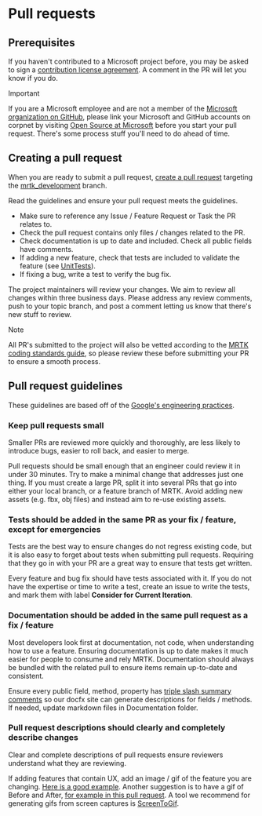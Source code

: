 # Pull requests

## Prerequisites

If you haven't contributed to a Microsoft project before, you may be asked to sign a [contribution license agreement](https://cla.microsoft.com/).
A comment in the PR will let you know if you do.

> [!IMPORTANT]
> If you are a Microsoft employee and are not a member of the [Microsoft organization on GitHub](https://github.com/Microsoft), please link your Microsoft and GitHub accounts on corpnet by visiting [Open Source at Microsoft](https://opensource.microsoft.com/) before you start your pull request. There's some process stuff you'll need to do ahead of time.

## Creating a pull request

When you are ready to submit a pull request, [create a pull request](https://github.com/microsoft/MixedRealityToolkit-Unity/compare/mrtk_development...mrtk_development?expand=1) targeting the [mrtk_development](https://github.com/microsoft/mixedrealitytoolkit-unity/tree/mrtk_development) branch.

Read the guidelines and ensure your pull request meets the guidelines.

* Make sure to reference any Issue / Feature Request or Task the PR relates to.
* Check the pull request contains only files / changes related to the PR.
* Check documentation is up to date and included. Check all public fields have comments.
* If adding a new feature, check that tests are included to validate the feature (see [UnitTests](UnitTests.md)).
* If fixing a bug, write a test to verify the bug fix.

The project maintainers will review your changes. We aim to review all changes within three business days. Please address any review comments, push to your topic branch, and post a comment letting us know that there's new stuff to review.

> [!NOTE]
> All PR's submitted to the project will also be vetted according to the [MRTK coding standards guide](CodingGuidelines.md), so please review these before submitting your PR to ensure a smooth process.

## Pull request guidelines

These guidelines are based off of the [Google's engineering practices](https://google.github.io/eng-practices/review/developer/small-cls.html).

### Keep pull requests small

Smaller PRs are reviewed more quickly and thoroughly, are less likely to introduce bugs, easier to roll back, and easier to merge.

Pull requests should be small enough that an engineer could review it in under 30 minutes. Try to make a minimal change that addresses just one thing. If you must create a large PR, split it into several PRs that go into either your local branch, or a feature branch of MRTK. Avoid adding new assets (e.g. fbx, obj files) and instead aim to re-use existing assets.

### Tests should be added in the same PR as your fix / feature, except for emergencies

Tests are the best way to ensure changes do not regress existing code, but it is also easy to forget about tests when submitting pull requests. Requiring that they go in with your PR are a great way to ensure that tests get written.

Every feature and bug fix should have tests associated with it. If you do not have the expertise or time to write a test, create an issue to write the tests, and mark them with label **Consider for Current Iteration**.

### Documentation should be added in the same pull request as a fix / feature

Most developers look first at documentation, not code, when understanding how to use a feature. Ensuring documentation is up to date makes it much easier for people to consume and rely MRTK.  Documentation should always be bundled with the related pull to ensure items remain up-to-date and consistent.

Ensure every public field, method, property has [triple slash summary comments](https://dotnet.github.io/docfx/spec/triple_slash_comments_spec.html) so our docfx site can generate descriptions for fields / methods. If needed, update markdown files in Documentation folder.

### Pull request descriptions should clearly and completely describe changes

Clear and complete descriptions of pull requests ensure reviewers understand what they are reviewing.

If adding features that contain UX, add an image / gif of the feature you are changing. [Here is a good example](https://github.com/microsoft/MixedRealityToolkit-Unity/pull/4532). Another suggestion is to have a gif of Before and After, [for example in this pull request](https://github.com/microsoft/MixedRealityToolkit-Unity/pull/5896). A tool we recommend for generating gifs from screen captures is [ScreenToGif](https://www.screentogif.com/).
